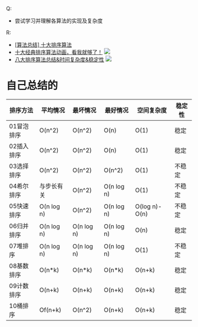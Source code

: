 Q:
* 尝试学习并理解各算法的实现及复杂度

R:
* [[算法总结] 十大排序算法](https://zhuanlan.zhihu.com/p/42586566)
* [十大经典排序算法动画，看我就够了！](https://zhuanlan.zhihu.com/p/51422451)
![](https://pic1.zhimg.com/80/v2-f50f588e8c546bb649b78f8ccc20689c_hd.jpg)
* [八大排序算法总结&时间复杂度&稳定性](https://blog.csdn.net/feizxiang3/article/details/8198362)
![](https://img-my.csdn.net/uploads/201211/19/1353292587_2279.png)

# 自己总结的
排序方法|平均情况|最坏情况|最好情况|空间复杂度|稳定性
-|-|:-|-|-|-
01冒泡排序|O(n^2)|O(n^2)|O(n)|O(1)|稳定
02插入排序|O(n^2)|O(n^2)|O(n)|O(1)|稳定
03选择排序|O(n^2)|O(n^2)|O(n^2)|O(1)|不稳定
04希尔排序|与步长有关|O(n^2)|O(n log n)|O(1)|不稳定
05快速排序|O(n log n)|O(n^2)|O(n log n)|O(log n)-O(n)|不稳定
06归并排序|O(n log n)|O(n log n)|O(n log n)|O(n)|稳定
07堆排序|O(n log n)|O(n log n)|O(n log n)|O(1)|不稳定
08基数排序|O(n*k)|O(n*k)|O(n*k)|O(n+k)|稳定
09计数排序|O(n+k)|O(n+k)|O(n+k)|O(n+k)|稳定
10桶排序|Of(n+k)|O(n^2)|O(n+k)|O(n+k)|稳定
